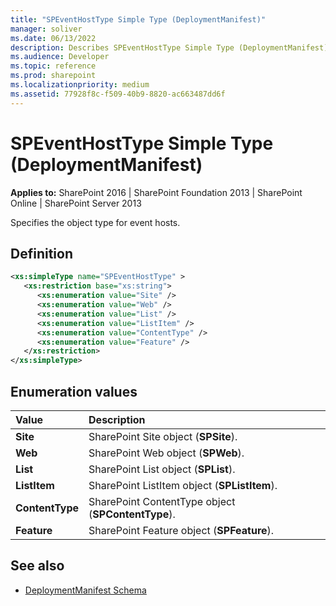 ```yaml
---
title: "SPEventHostType Simple Type (DeploymentManifest)"
manager: soliver
ms.date: 06/13/2022
description: Describes SPEventHostType Simple Type (DeploymentManifest) and includes information on elements and attributes.
ms.audience: Developer
ms.topic: reference
ms.prod: sharepoint
ms.localizationpriority: medium
ms.assetid: 77928f8c-f509-40b9-8820-ac663487dd6f
---
```


# SPEventHostType Simple Type (DeploymentManifest)

**Applies to:** SharePoint 2016 | SharePoint Foundation 2013 | SharePoint Online | SharePoint Server 2013 
  
Specifies the object type for event hosts.

## Definition

```XML
<xs:simpleType name="SPEventHostType" >
   <xs:restriction base="xs:string">
      <xs:enumeration value="Site" />
      <xs:enumeration value="Web" />
      <xs:enumeration value="List" />
      <xs:enumeration value="ListItem" />
      <xs:enumeration value="ContentType" />
      <xs:enumeration value="Feature" />
   </xs:restriction>
</xs:simpleType>

```

## Enumeration values

|**Value**|**Description**|
|:-----|:-----|
|**Site** <br/> |SharePoint Site object (**SPSite**).  <br/> |
|**Web** <br/> |SharePoint Web object (**SPWeb**).  <br/> |
|**List** <br/> |SharePoint List object (**SPList**).  <br/> |
|**ListItem** <br/> |SharePoint ListItem object (**SPListItem**).  <br/> |
|**ContentType** <br/> |SharePoint ContentType object (**SPContentType**).  <br/> |
|**Feature** <br/> |SharePoint Feature object (**SPFeature**).  <br/> |
   
## See also

- [DeploymentManifest Schema](deploymentmanifest-schema.md)


